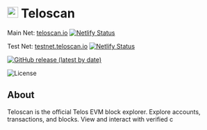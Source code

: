 # <img src="https://user-images.githubusercontent.com/6848910/200481962-86642269-3190-4e0a-8afb-52df3912a50b.png" width="25" height="25"/>  Teloscan

Main Net: [teloscan.io](https://www.teloscan.io/) [![Netlify Status](https://api.netlify.com/api/v1/badges/1a750b68-90d9-4e80-8ac9-74084bc475ae/deploy-status)](https://app.netlify.com/sites/teloscan/deploys)

Test Net: [testnet.teloscan.io](https://testnet.teloscan.io/) [![Netlify Status](https://api.netlify.com/api/v1/badges/21a714ec-2847-458f-880e-67ffaf31b89a/deploy-status)](https://app.netlify.com/sites/testnet-teloscan/deploys)

[![GitHub release (latest by date)](https://img.shields.io/github/v/release/telosnetwork/teloscan?url=https://github.com/telosnetwork/teloscan/releases/latest&style=for-the-badge)](https://github.com/telosnetwork/teloscan/releases/latest)

![License](https://img.shields.io/github/license/telosnetwork/teloscan?style=for-the-badge)

## About
Teloscan is the official Telos EVM block explorer. Explore accounts, transactions, and blocks. View and interact with verified c